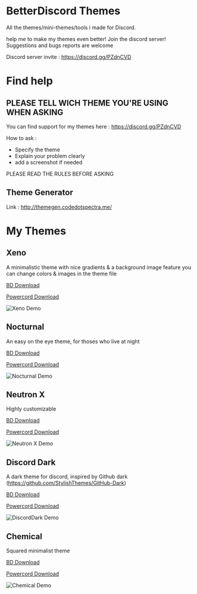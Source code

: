 # BetterDiscord Themes

All the themes/mini-themes/tools i made for Discord.

help me to make my themes even better! Join the discord server!
Suggestions and bugs reports are welcome

Discord server invite : https://discord.gg/PZdnCVD

# Find help
## PLEASE TELL WICH THEME YOU'RE USING WHEN ASKING
You can find support for my themes here : https://discord.gg/PZdnCVD

How to ask :

* Specify the theme
* Explain your problem clearly
* add a screenshot if needed

PLEASE READ THE RULES BEFORE ASKING

## Theme Generator

Link : http://themegen.codedotspectra.me/

# My Themes

## Xeno
A minimalistic theme with nice gradients & a background image feature
you can change colors & images in the theme file

[BD Download](https://betterdiscord.net/ghdl?id=3019)

[Powercord Download](https://github.com/codedotspectra/themes/raw/master/xeno/Xeno.zip)

![Xeno Demo](https://i.imgur.com/1unBN33.jpg)

## Nocturnal
An easy on the eye theme, for thoses who live at night

[BD Download](https://betterdiscord.net/ghdl?id=2653)

[Powercord Download](https://github.com/codedotspectra/themes/raw/master/nocturnal/Nocturnal.zip)

![Nocturnal Demo](https://i.imgur.com/sdkskok.jpg)

## Neutron X
Highly customizable

[BD Download](https://betterdiscord.net/ghdl?id=2648)

[Powercord Download](https://github.com/codedotspectra/themes/raw/master/neutron/NeutronX.zip)

![Neutron X Demo](https://i.imgur.com/di0liGt.jpg)

## Discord Dark
A dark theme for discord, inspired by Github dark (https://github.com/StylishThemes/GitHub-Dark)

[BD Download](https://betterdiscord.net/ghdl?id=2788)

[Powercord Download](https://github.com/codedotspectra/themes/raw/master/discorddark/DiscordDark.zip)

![DiscordDark Demo](https://i.imgur.com/1eh6N2c.jpg)

## Chemical
Squared minimalist theme

[BD Download](https://betterdiscord.net/ghdl?id=2649)

[Powercord Download](https://github.com/codedotspectra/themes/raw/master/chemical/Chemical.zip)

![Chemical Demo](https://i.imgur.com/UG6NT4b.jpg)

